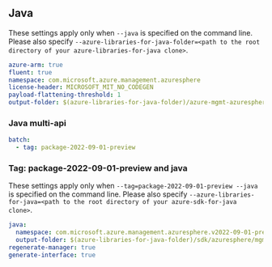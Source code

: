 ## Java

These settings apply only when `--java` is specified on the command line.
Please also specify `--azure-libraries-for-java-folder=<path to the root directory of your azure-libraries-for-java clone>`.

``` yaml $(java)
azure-arm: true
fluent: true
namespace: com.microsoft.azure.management.azuresphere
license-header: MICROSOFT_MIT_NO_CODEGEN
payload-flattening-threshold: 1
output-folder: $(azure-libraries-for-java-folder)/azure-mgmt-azuresphere
```

### Java multi-api

``` yaml $(java) && $(multiapi)
batch:
  - tag: package-2022-09-01-preview
```

### Tag: package-2022-09-01-preview and java

These settings apply only when `--tag=package-2022-09-01-preview --java` is specified on the command line.
Please also specify `--azure-libraries-for-java=<path to the root directory of your azure-sdk-for-java clone>`.

``` yaml $(tag) == 'package-2022-09-01-preview' && $(java) && $(multiapi)
java:
  namespace: com.microsoft.azure.management.azuresphere.v2022-09-01-preview
  output-folder: $(azure-libraries-for-java-folder)/sdk/azuresphere/mgmt-v2022-09-01-preview
regenerate-manager: true
generate-interface: true
```